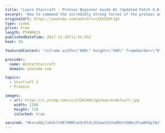 ```yaml
---
title: "Learn Starcraft - Protoss Beginner Guide #1 (Updated Patch 4.0 FREE TO PLAY)"
excerpt: "How to command the incredibly strong forces of the protoss and cover weaknesses against the other inferior races. Updated for patch 4.0! This guide is not intended for COMPLETELY new players, but those who have played several games/campaign missions and grasp the very basics."
originalUrl: https://youtube.com/watch?v=x3ZkSX0tJg4
type: video
price: Free
length: PT49M41S
publishedDateTime: 2017-11-26T11:51:55Z
heat: 58

featuredContent: "<iframe width=\"800\" height=\"500\" frameborder=\"0\" src=\"https://www.youtube.com/embed/x3ZkSX0tJg4\" allow=\"accelerometer; autoplay; encrypted-media; gyroscope; picture-in-picture\" allowfullscreen></iframe>"

provider:
  name: WinterStarcraft
  domain: youtube.com

topics:
  - StarCraft 2
  - Protoss

images:
  - url: https://i.ytimg.com/vi/x3ZkSX0tJg4/maxresdefault.jpg
    width: 1280
    height: 720
    isCached: true

secured: "Hkx+sXGLlsHvkltUEfXRMCxk4/DldjIk5awiSU7wdOU+tXQHu3TuaNYbpfAuYu0nPl/ZQkYIlHaLoS4QC8d3teuAtRJf6eyTTh5eggE4pAbOgmae7/Im/hb4Q259MXFkE8mc4SSe0BlICPOTuE9SfN3AP1sVnIudK1AOBr6tK72te02uL19Y/57yHRo5BAd/F6rA+WQVjg13eDoXh3eIXyg+TXYPzALfs7VbmqI0cZ67B/VNPvlVk5RmjAMBc3lSprJyCqDxt7v8y3w7bkaJLcQ9rTCq7oEnrwBZGWGSmkzBIzg8744m/DgKVLO7L8l4iZXZx/kJh1jCd/0ZjRCoF7QEXGIkVdp0emly6IO4e+5j4vARHpwSRU275iOYA3Z8Wacd4c4O9ck2xjvLl3RRtGWXHTHitKUmAewIYZ546kCH7mkwkRInuKHTrlqyQ7AG;eqZGyLIPCYuW580WoZwh6w=="
---
```


